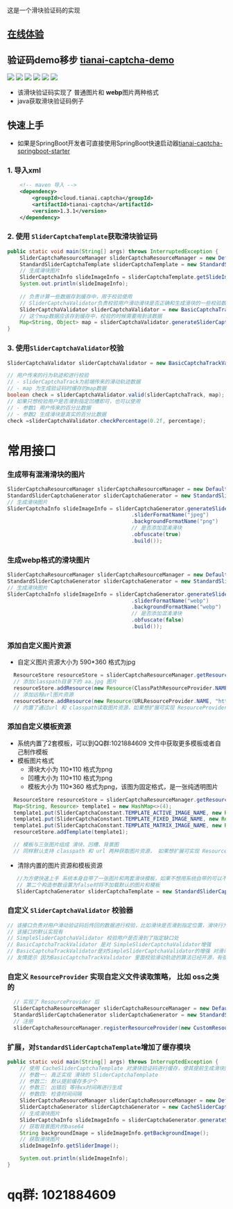  这是一个滑块验证码的实现
## [在线体验](https://www.tianai.cloud)
## 验证码demo移步 [tianai-captcha-demo](https://gitee.com/tianai/tianai-captcha-demo)


![](image/1.png)
![](image/2.png)
![](image/3.png)
![](image/4.png)
![](image/5.png)
![](image/6.png)

- 该滑块验证码实现了 普通图片和 **webp**图片两种格式
- java获取滑块验证码例子


##  快速上手
- 如果是SpringBoot开发者可直接使用SpringBoot快速启动器[tianai-captcha-springboot-starter](https://gitee.com/tianai/tianai-captcha-springboot-starter)

### 1. 导入xml

```xml
    <!-- maven 导入 -->
    <dependency>
        <groupId>cloud.tianai.captcha</groupId>
        <artifactId>tianai-captcha</artifactId>
        <version>1.3.1</version>
    </dependency>
```
### 2. 使用 `SliderCaptchaTemplate`获取滑块验证码

```java
public static void main(String[] args) throws InterruptedException {
    SliderCaptchaResourceManager sliderCaptchaResourceManager = new DefaultSliderCaptchaResourceManager();
    StandardSliderCaptchaTemplate sliderCaptchaTemplate = new StandardSliderCaptchaTemplate(sliderCaptchaResourceManager, true);
    // 生成滑块图片
    SliderCaptchaInfo slideImageInfo = sliderCaptchaTemplate.getSlideImageInfo();
    System.out.println(slideImageInfo);
    
    // 负责计算一些数据存到缓存中，用于校验使用
    // SliderCaptchaValidator负责校验用户滑动滑块是否正确和生成滑块的一些校验数据; 比如滑块到凹槽的百分比值
    SliderCaptchaValidator sliderCaptchaValidator = new BasicCaptchaTrackValidator();
    // 这个map数据应该存到缓存中，校验的时候需要用到该数据
    Map<String, Object> map = sliderCaptchaValidator.generateSliderCaptchaValidData(slideImageInfo);
}
```
### 3. 使用`SliderCaptchaValidator`校验

```java
SliderCaptchaValidator sliderCaptchaValidator = new BasicCaptchaTrackValidator();

// 用户传来的行为轨迹和进行校验 
// - sliderCaptchaTrack为前端传来的滑动轨迹数据
// - map 为生成验证码时缓存的map数据
boolean check = sliderCaptchaValidator.valid(sliderCaptchaTrack, map);
// 如果只想校验用户是否滑到指定凹槽即可，也可以使用
// - 参数1 用户传来的百分比数据
// - 参数2 生成滑块是真实的百分比数据
check =sliderCaptchaValidator.checkPercentage(0.2f, percentage);
```

# 常用接口

### 生成带有混淆滑块的图片 

```java
SliderCaptchaResourceManager sliderCaptchaResourceManager = new DefaultSliderCaptchaResourceManager();
StandardSliderCaptchaGenerator sliderCaptchaGenerator = new StandardSliderCaptchaGenerator(sliderCaptchaResourceManager, true);
// 生成滑块图片
SliderCaptchaInfo slideImageInfo = sliderCaptchaGenerator.generateSlideImageInfo(GenerateParam.builder()
                                        .sliderFormatName("jpeg")
                                        .backgroundFormatName("png")
                                        // 是否添加混淆滑块
                                        .obfuscate(true)
                                        .build());
```

### 生成webp格式的滑块图片

```java
SliderCaptchaResourceManager sliderCaptchaResourceManager = new DefaultSliderCaptchaResourceManager();
StandardSliderCaptchaGenerator sliderCaptchaGenerator = new StandardSliderCaptchaGenerator(sliderCaptchaResourceManager, true);
// 生成滑块图片
SliderCaptchaInfo slideImageInfo = sliderCaptchaGenerator.generateSlideImageInfo(GenerateParam.builder()
                                        .sliderFormatName("webp")
                                        .backgroundFormatName("webp")
                                        // 是否添加混淆滑块
                                        .obfuscate(false)
                                        .build());
```

### 添加自定义图片资源

- 自定义图片资源大小为 590*360 格式为jpg

```java
  ResourceStore resourceStore = sliderCaptchaResourceManager.getResourceStore();
  // 添加classpath目录下的 aa.jpg 图片      
  resourceStore.addResource(new Resource(ClassPathResourceProvider.NAME, "/aa.jpg"));
  // 添加远程url图片资源
  resourceStore.addResource(new Resource(URLResourceProvider.NAME, "http://www.xx.com/aa.jpg"));
  // 内置了通过url 和 classpath读取图片资源，如果想扩展可实现 ResourceProvider 接口，进行自定义扩展
```
### 添加自定义模板资源

- 系统内置了2套模板，可以到QQ群:1021884609 文件中获取更多模板或者自己制作模板
- 模板图片格式
  - 滑块大小为 110*110 格式为png
  - 凹槽大小为 110*110 格式为png
  - 模板大小为 110*360 格式为png，该图为固定格式，是一张纯透明图片

```java
  ResourceStore resourceStore = sliderCaptchaResourceManager.getResourceStore();=
  Map<String, Resource> template1 = new HashMap<>(4);
  template1.put(SliderCaptchaConstant.TEMPLATE_ACTIVE_IMAGE_NAME, new Resource(ClassPathResourceProvider.NAME,"/active.png"));
  template1.put(SliderCaptchaConstant.TEMPLATE_FIXED_IMAGE_NAME, new Resource(ClassPathResourceProvider.NAME, "/fixed.png"));
  template1.put(SliderCaptchaConstant.TEMPLATE_MATRIX_IMAGE_NAME, new Resource(ClassPathResourceProvider.NAME, "/matrix.png"));
  resourceStore.addTemplate(template1);

  // 模板与三张图片组成 滑块、凹槽、背景图 
  // 同样默认支持 classpath 和 url 两种获取图片资源， 如果想扩展可实现 ResourceProvider 接口，进行自定义扩展
```
- 清除内置的图片资源和模板资源
 ```java
    //为方便快速上手 系统本身自带了一张图片和两套滑块模板，如果不想用系统自带的可以不让它加载系统自带的
    // 第二个构造参数设置为false时将不加载默认的图片和模板
    SliderCaptchaGenerator sliderCaptchaTemplate = new StandardSliderCaptchaGenerator(sliderCaptchaResourceManager, false);
 ```

### 自定义 `SliderCaptchaValidator` 校验器

```java
// 该接口负责对用户滑动验证码后传回的数据进行校验，比如滑块是否滑到指定位置，滑块行为轨迹是否正常等等
// 该接口的默认实现有 
// SimpleSliderCaptchaValidator 校验用户是否滑到了指定缺口处
// BasicCaptchaTrackValidator 是对 SimpleSliderCaptchaValidator增强
// BasicCaptchaTrackValidator是对SimpleSliderCaptchaValidator的增强 对滑动轨迹进行了简单的验证
// 友情提示 因为BasicCaptchaTrackValidator 里面校验滑动轨迹的算法已经开源，有强制要求的建议重写该接口的方法，避免被破解
```

### 自定义 `ResourceProvider` 实现自定义文件读取策略， 比如 oss之类的

```java
  // 实现了 ResourceProvider 后
  SliderCaptchaResourceManager sliderCaptchaResourceManager = new DefaultSliderCaptchaResourceManager();
  StandardSliderCaptchaGenerator sliderCaptchaGenerator = new StandardSliderCaptchaGenerator(sliderCaptchaResourceManager, true);
  // 注册
  sliderCaptchaResourceManager.registerResourceProvider(new CustomResourceProvider());
```
### 扩展，对`StandardSliderCaptchaTemplate`增加了缓存模块

```java
public static void main(String[] args) throws InterruptedException {
    // 使用 CacheSliderCaptchaTemplate 对滑块验证码进行缓存，使其提前生成滑块图片
    // 参数一: 真正实现 滑块的 SliderCaptchaTemplate
    // 参数二: 默认提前缓存多少个
    // 参数三: 出错后 等待xx时间再进行生成
    // 参数四: 检查时间间隔    
    SliderCaptchaResourceManager sliderCaptchaResourceManager = new DefaultSliderCaptchaResourceManager();
    SliderCaptchaGenerator sliderCaptchaGenerator = new CacheSliderCaptchaGenerator(new StandardSliderCaptchaGenerator(sliderCaptchaResourceManager, true), 10, 1000, 100);
    // 生成滑块图片
    SliderCaptchaInfo slideImageInfo = sliderCaptchaGenerator.generateSlideImageInfo();
    // 获取背景图片的base64
    String backgroundImage = slideImageInfo.getBackgroundImage();
    // 获取滑块图片
    slideImageInfo.getSliderImage();

    System.out.println(slideImageInfo);
}
```

# qq群: 1021884609